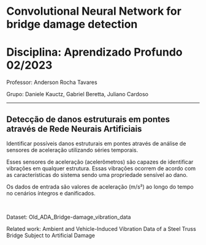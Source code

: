 # Convolutional Neural Network for bridge damage detection

# **Disciplina: Aprendizado Profundo 02/2023**

Professor:
Anderson Rocha Tavares

Grupo:
Daniele Kauctz,
Gabriel Beretta,
Juliano Cardoso


---

## Detecção de danos estruturais em pontes através de Rede Neurais Artificiais





Identificar possíveis danos estruturais em pontes através de análise de sensores de aceleração utilizando séries temporais.

Esses sensores de aceleração (acelerômetros) são capazes de identificar vibrações em qualquer estrutura. Essas vibrações ocorrem de acordo com as características do sistema sendo uma propriedade sensível ao dano.

Os dados de entrada são valores de aceleração (m/s²) ao longo do tempo no cenários íntegros e danificados.

<br>

Dataset: Old_ADA_Bridge-damage_vibration_data

Related work: Ambient and Vehicle-Induced Vibration Data of a Steel Truss Bridge Subject to Artificial Damage

